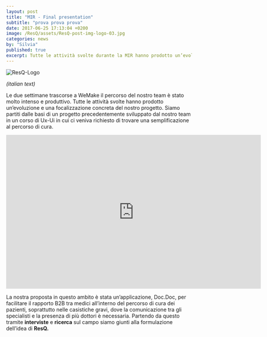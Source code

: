 ```yaml
---
layout: post
title: "MIR - Final presentation"
subtitle: "prova prova prova"
date: 2017-06-25 17:13:04 +0200
image: /ResQ/assets/ResQ-post-img-logo-03.jpg
categories: news
by: "Silvia"
published: true
excerpt: Tutte le attività svolte durante la MIR hanno prodotto un’evoluzione e una focalizzazione concreta del nostro progetto.
---
```


<img src="https://opencarecc.github.io/ResQ/assets/ResQ-post-img-logo-03.jpg" alt="ResQ-Logo">

<i>(italian text)</i>

Le due settimane trascorse a WeMake il percorso del nostro team è stato molto intenso e produttivo. Tutte le attività svolte hanno prodotto un’evoluzione e una focalizzazione concreta del nostro progetto.
Siamo partiti dalle basi di un progetto precedentemente sviluppato dal nostro team in un corso di Ux-Ui in cui ci veniva richiesto di trovare una semplificazione al percorso di cura.

<iframe src="https://docs.google.com/presentation/d/e/2PACX-1vTSTzrnXp-feMWgqCAvvuaeQeVJGLoSArxEN8O2WLolzoyYn8-KMbtxDNurIYdpHbrPybSZp3JtZNiO/embed?start=false&loop=false&delayms=3000" frameborder="0" width="691" height="417" allowfullscreen="true" mozallowfullscreen="true" webkitallowfullscreen="true"></iframe>

La nostra proposta in questo ambito è stata un’applicazione, Doc.Doc, per facilitare il rapporto B2B tra medici all’interno del percorso di cura dei pazienti, soprattutto nelle casistiche gravi, dove la comunicazione tra gli specialisti e la presenza di più dottori è necessaria.
Partendo da questo tramite <b>interviste</b> e <b>ricerca</b> sul campo siamo giunti alla formulazione dell’idea di <b>ResQ.</b>
